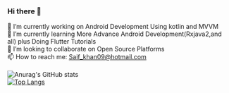 ### Hi there 👋
🔭 I’m currently working on Android Development Using kotlin and MVVM</br>
🌱 I’m currently learning More Advance Android Development(Rxjava2,and all) plus Doing  Flutter Tutorials</br>
👯 I’m looking to collaborate on Open Source Platforms</br>
📫 How to reach me: Saif_khan09@hotmail.com</br>
</br>
![Anurag's GitHub stats](https://github-readme-stats.vercel.app/api?username=SaaifKhan&show_icons=true&theme=radical)
</br>
[![Top Langs](https://github-readme-stats.vercel.app/api/top-langs/?username=SaaifKhan&layout=compact)](https://github.com/SaaifKhan/github-readme-stats)






<!--
**SaaifKhan/saaifkhan** is a ✨ _special_ ✨ repository because its `README.md` (this file) appears on your GitHub profile.

Here are some ideas to get you started:

- 🔭 I’m currently working on Android Development Using kotlin and MVVM
- 🌱 I’m currently learning More Advance Android Development(Rxjava2,and all) plus Doing Some Flutter Tutorials
- 👯 I’m looking to collaborate on Open Source Platforms
- 🤔 I’m looking for help with ...
- 💬 Ask me about ...
- 📫 How to reach me: Saif_khan09@hotmail.com
- 😄 Pronouns: ...
- ⚡ Fun fact: ...
-->
